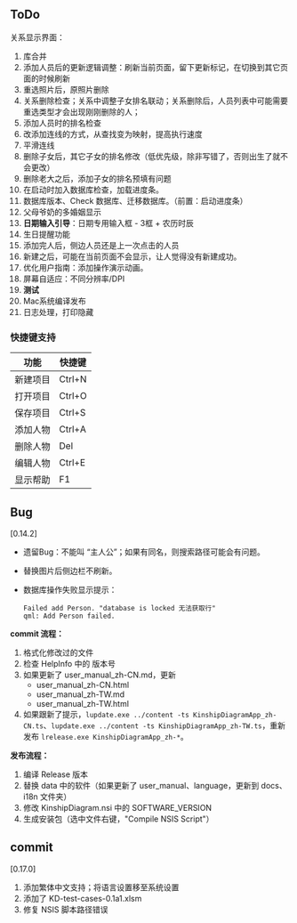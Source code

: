 ## ToDo

关系显示界面：

1. 库合并
2. 添加人员后的更新逻辑调整：刷新当前页面，留下更新标记，在切换到其它页面的时候刷新
3. 重选照片后，原照片删除
4. 关系删除检查；关系中调整子女排名联动；关系删除后，人员列表中可能需要重选类型才会出现刚刚删除的人；
5. 添加人员时的排名检查
6. 改添加连线的方式，从查找变为映射，提高执行速度
7. 平滑连线
8. 删除子女后，其它子女的排名修改（低优先级，除非写错了，否则出生了就不会更改）
9. 删除老大之后，添加子女的排名预填有问题
10. 在启动时加入数据库检查，加载进度条。
11. 数据库版本、Check 数据库、迁移数据库。（前置：启动进度条）
12. 父母爷奶的多婚姻显示
13. **日期输入引导**：日期专用输入框 - 3框 + 农历时辰
14. 生日提醒功能
15. 添加完人后，侧边人员还是上一次点击的人员
16. 新建之后，可能在当前页面不会显示，让人觉得没有新建成功。
17. 优化用户指南：添加操作演示动画。
18. 屏幕自适应：不同分辨率/DPI
19. **测试**
20. Mac系统编译发布
21. 日志处理，打印隐藏



### 快捷键支持

| 功能     | 快捷键 |
| -------- | ------ |
| 新建项目 | Ctrl+N |
| 打开项目 | Ctrl+O |
| 保存项目 | Ctrl+S |
| 添加人物 | Ctrl+A |
| 删除人物 | Del    |
| 编辑人物 | Ctrl+E |
| 显示帮助 | F1     |



## Bug

[0.14.2]

* 遗留Bug：不能叫 “主人公”；如果有同名，则搜索路径可能会有问题。

* 替换图片后侧边栏不刷新。

* 数据库操作失败显示提示：

  ```
  Failed add Person. "database is locked 无法获取行"
  qml: Add Person failed.
  ```

  



**commit 流程：**

1. 格式化修改过的文件
2. 检查 HelpInfo 中的 版本号
3. 如果更新了 user_manual_zh-CN.md，更新 
   * user_manual_zh-CN.html
   * user_manual_zh-TW.md
   * user_manual_zh-TW.html
4. 如果跟新了提示，`lupdate.exe ../content -ts KinshipDiagramApp_zh-CN.ts`、`lupdate.exe ../content -ts KinshipDiagramApp_zh-TW.ts`，重新发布 `lrelease.exe KinshipDiagramApp_zh-*`。

**发布流程：**

1. 编译 Release 版本
2. 替换 data 中的软件（如果更新了 user_manual、language，更新到 docs、i18n 文件夹）
3. 修改 KinshipDiagram.nsi 中的 SOFTWARE_VERSION
4. 生成安装包（选中文件右键，"Compile NSIS Script"）

## commit

[0.17.0]

1. 添加繁体中文支持；将语言设置移至系统设置
1. 添加了 KD-test-cases-0.1a1.xlsm
1. 修复 NSIS 脚本路径错误

